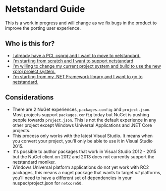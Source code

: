 # Netstandard Guide

This is a work in progress and will change as we fix bugs in the product to improve the porting user experience.

## Who is this for?

- [I already have a PCL csproj and I want to move to netstandard.](PclToNetStandard.md)
- [I'm starting from scratch and I want to support netstandard](XProjNetStandard.md)
- [I'm willing to change my current project system and build to use the new xproj project system.](XProjNetStandard.md)
- [I'm starting from my .NET Framework library and I want to go to netstandard.](NETFrameworkToNetStandard.md)

## Considerations
- There are 2 NuGet experiences, `packages.config` and `project.json`. Most projects support `packages.config` today but NuGet is pushing people towards `project.json`. This is not the default experience in any other project except Windows Universal Applications and .NET Core projects.
- This process only works with the latest Visual Studio. It means when you convert your project, you'll only be able to use it in Visual Studio 2015.
- It's possible to author packages that work in Visual Studio 2012 - 2015 but the NuGet client on 2012 and 2013 does not currently support the netstandard moniker.
- Windows Universal platform applications do not yet work with RC2 packages, this means a nuget package that wants to target *all* platforms, you'll need to have a different set of dependencies in your nuspec/project.json for `netcore50`.
